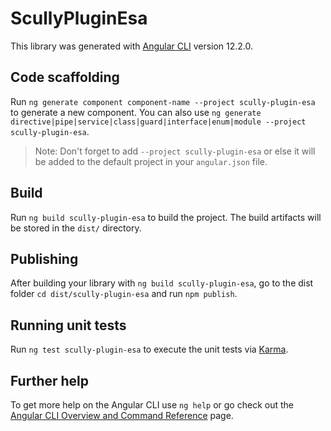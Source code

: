 # ScullyPluginEsa

This library was generated with [Angular CLI](https://github.com/angular/angular-cli) version 12.2.0.

## Code scaffolding

Run `ng generate component component-name --project scully-plugin-esa` to generate a new component. You can also use `ng generate directive|pipe|service|class|guard|interface|enum|module --project scully-plugin-esa`.
> Note: Don't forget to add `--project scully-plugin-esa` or else it will be added to the default project in your `angular.json` file. 

## Build

Run `ng build scully-plugin-esa` to build the project. The build artifacts will be stored in the `dist/` directory.

## Publishing

After building your library with `ng build scully-plugin-esa`, go to the dist folder `cd dist/scully-plugin-esa` and run `npm publish`.

## Running unit tests

Run `ng test scully-plugin-esa` to execute the unit tests via [Karma](https://karma-runner.github.io).

## Further help

To get more help on the Angular CLI use `ng help` or go check out the [Angular CLI Overview and Command Reference](https://angular.io/cli) page.
